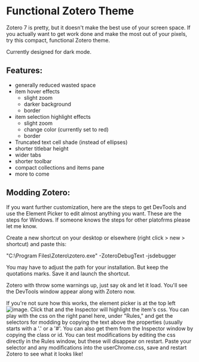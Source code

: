 # Functional Zotero Theme
Zotero 7 is pretty, but it doesn't make the best use of your screen space. If you actually want to get work done and make the most out of your pixels, try this compact, functional Zotero theme.

Currently designed for dark mode.

## Features:
- generally reduced wasted space
- item hover effects
  - slight zoom
  - darker background
  - border
- item selection highlight effects
  - slight zoom
  - change color (currently set to red)
  - border
- Truncated text cell shade (instead of ellipses)
- shorter titlebar height
- wider tabs
- shorter toolbar
- compact collections and items pane
- more to come


## Modding Zotero:
If you want further customization, here are the steps to get DevTools and use the Element Picker to edit almost anything you want. These are the steps for Windows. If someone knows the steps for other platofrms please let me know.

Create a new shortcut on your desktop or elsewhere (right click > new > shortcut) and paste this: 

"C:\Program Files\Zotero\zotero.exe" -ZoteroDebugText -jsdebugger

You may have to adjust the path for your installation. But keep the quotations marks. Save it and launch the shortcut.

Zotero with throw some warnings up, just say ok and let it load. You'll see the DevTools window appear along with Zotero now.

If you're not sure how this works, the element picker is at the top left ![image](https://github.com/user-attachments/assets/cb0b1f74-2ce2-4088-aee7-a6d62189973d). Click that and the Inspector will highlight the item's css. You can play with the css on the right panel here, under "Rules," and get the selectors for modding by copying the text above the properties (usually starts with a '.' or a '#'. You can also get them from the Inspector window by copying the class or id. You can test modifications by editing the css directly in the Rules window, but these will disappear on restart. Paste your selector and any modifications into the userChrome.css, save and restart Zotero to see what it looks like!
